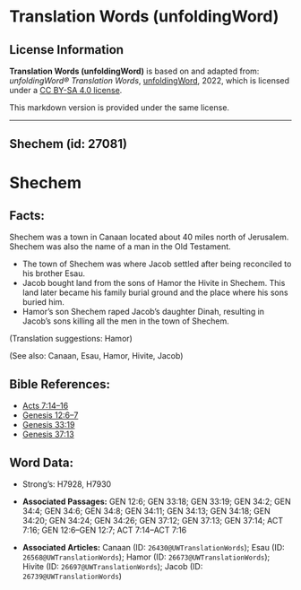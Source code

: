 # Translation Words (unfoldingWord)

## License Information

**Translation Words (unfoldingWord)** is based on and adapted from: _unfoldingWord® Translation Words_, [unfoldingWord](https://unfoldingword.org/utw), 2022, which is licensed under a [CC BY-SA 4.0 license](https://creativecommons.org/licenses/by-sa/4.0/legalcode.en).

This markdown version is provided under the same license.



--------------------------------

## Shechem (id: 27081)

Shechem
=======

Facts:
------

Shechem was a town in Canaan located about 40 miles north of Jerusalem. Shechem was also the name of a man in the Old Testament.

* The town of Shechem was where Jacob settled after being reconciled to his brother Esau.
* Jacob bought land from the sons of Hamor the Hivite in Shechem. This land later became his family burial ground and the place where his sons buried him.
* Hamor’s son Shechem raped Jacob’s daughter Dinah, resulting in Jacob’s sons killing all the men in the town of Shechem.

(Translation suggestions: Hamor)

(See also: Canaan, Esau, Hamor, Hivite, Jacob)

Bible References:
-----------------

* [Acts 7:14–16](https://ref.ly/Acts7:14-Acts7:16)
* [Genesis 12:6–7](https://ref.ly/Gen12:6-Gen12:7)
* [Genesis 33:19](https://ref.ly/Gen33:19)
* [Genesis 37:13](https://ref.ly/Gen37:13)

Word Data:
----------

* Strong’s: H7928, H7930

* **Associated Passages:** GEN 12:6; GEN 33:18; GEN 33:19; GEN 34:2; GEN 34:4; GEN 34:6; GEN 34:8; GEN 34:11; GEN 34:13; GEN 34:18; GEN 34:20; GEN 34:24; GEN 34:26; GEN 37:12; GEN 37:13; GEN 37:14; ACT 7:16; GEN 12:6–GEN 12:7; ACT 7:14–ACT 7:16
* **Associated Articles:** Canaan (ID: `26430@UWTranslationWords`); Esau (ID: `26568@UWTranslationWords`); Hamor (ID: `26673@UWTranslationWords`); Hivite (ID: `26697@UWTranslationWords`); Jacob (ID: `26739@UWTranslationWords`)

